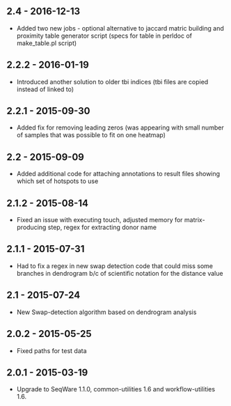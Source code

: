 ## 2.4   - 2016-12-13
- Added two new jobs - optional alternative to jaccard matric building and proximity table generator script (specs for table in perldoc of make_table.pl script)
## 2.2.2 - 2016-01-19
- Introduced another solution to older tbi indices (tbi files are copied instead of linked to)
## 2.2.1 - 2015-09-30
- Added fix for removing leading zeros (was appearing with small number of samples that was possible to fit on one heatmap)
## 2.2   - 2015-09-09
- Added additional code for attaching annotations to result files showing which set of hotspots to use
## 2.1.2 - 2015-08-14
- Fixed an issue with executing touch, adjusted memory for matrix-producing step, regex for extracting donor name
## 2.1.1 - 2015-07-31
- Had to fix a regex in new swap detection code that could miss some branches in dendrogram b/c of scientific notation for the distance value
## 2.1   - 2015-07-24
- New Swap-detection algorithm based on dendrogram analysis
## 2.0.2 - 2015-05-25
- Fixed paths for test data
## 2.0.1 - 2015-03-19
- Upgrade to SeqWare 1.1.0, common-utilities 1.6 and workflow-utilities 1.6.
